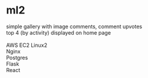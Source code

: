 # ml2

simple gallery with image comments, comment upvotes<br />
top 4 (by activity) displayed on home page<br />
<br />
AWS EC2 Linux2\
Nginx<br />
Postgres<br />
Flask<br />
React<br />
